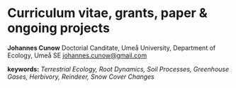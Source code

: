 # Curriculum vitae, grants, paper & ongoing projects

**Johannes Cunow**
Doctorial Canditate,
Umeå University, Department of Ecology, Umeå SE
johannes.cunow@gmail.com

**keywords:** *Terrestrial Ecology, Root Dynamics, Soil Processes, Greenhouse Gases, Herbivory, Reindeer, Snow Cover Changes*



